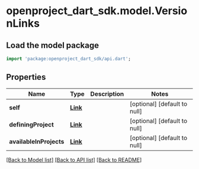 # openproject_dart_sdk.model.VersionLinks

## Load the model package
```dart
import 'package:openproject_dart_sdk/api.dart';
```

## Properties
Name | Type | Description | Notes
------------ | ------------- | ------------- | -------------
**self** | [**Link**](Link.md) |  | [optional] [default to null]
**definingProject** | [**Link**](Link.md) |  | [optional] [default to null]
**availableInProjects** | [**Link**](Link.md) |  | [optional] [default to null]

[[Back to Model list]](../README.md#documentation-for-models) [[Back to API list]](../README.md#documentation-for-api-endpoints) [[Back to README]](../README.md)


